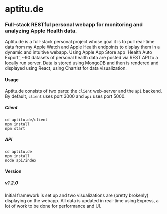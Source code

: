 # aptitu.de
### Full-stack RESTful personal webapp for monitoring and analyzing Apple Health data. 
Aptitu.de is a full-stack personal project whose goal it is to pull real-time data from my Apple Watch and Apple Health endpoints to display them in a dynamic and intuitive webapp. Using Apple App Store app 'Health Auto Export', ~90 datasets of personal health data are posted via REST API to a locally run server. Data is stored using MongoDB and then is rendered and displayed using React, using Chartist for data visualization.

#### Usage
Aptitu.de consists of two parts: the `client` web-server and the `api` backend. By default, `client` uses port 3000 and `api` uses port 5000.

##### Client
```
cd aptitu.de/client
npm install
npm start
```

##### API
```
cd aptitu.de
npm install
node api/index
```

#### Version

##### v1.2.0
Initial framework is set up and two visualizations are (pretty brokenly) displaying on the webapp. All data is updated in real-time using Express, a lot of work to be done for performance and UI.
